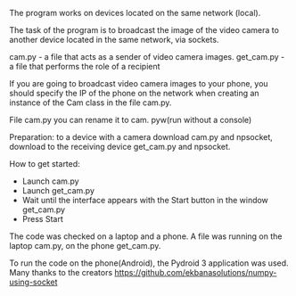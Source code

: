 The program works on devices located on the same network (local).

The task of the program is to broadcast the image of the video camera to another device located in the same network, via sockets.

cam.py - a file that acts as a sender of video camera images.
get_cam.py - a file that performs the role of a recipient

If you are going to broadcast video camera images to your phone, you should specify the IP of the phone on the network when creating an instance
of the Cam class in the file cam.py.

File cam.py you can rename it to cam. pyw(run without a console)

Preparation: to a device with a camera download cam.py and npsocket, download to the receiving device get_cam.py and npsocket.

How to get started:
- Launch cam.py
- Launch get_cam.py
- Wait until the interface appears with the Start button in the window get_cam.py
- Press Start

The code was checked on a laptop and a phone. A file was running on the laptop cam.py, on the phone get_cam.py.

To run the code on the phone(Android), the Pydroid 3 application was used.
Many thanks to the creators https://github.com/ekbanasolutions/numpy-using-socket